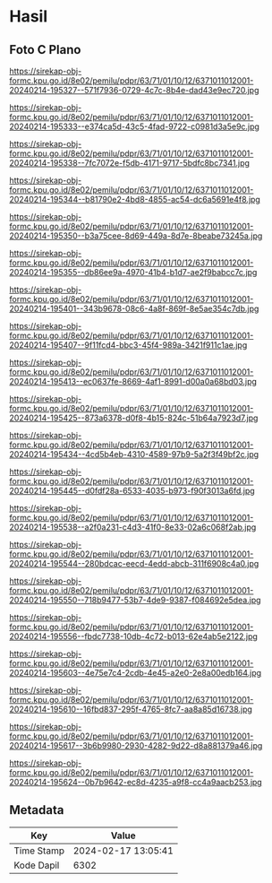 # Hasil

## Foto C Plano

https://sirekap-obj-formc.kpu.go.id/8e02/pemilu/pdpr/63/71/01/10/12/6371011012001-20240214-195327--571f7936-0729-4c7c-8b4e-dad43e9ec720.jpg

https://sirekap-obj-formc.kpu.go.id/8e02/pemilu/pdpr/63/71/01/10/12/6371011012001-20240214-195333--e374ca5d-43c5-4fad-9722-c0981d3a5e9c.jpg

https://sirekap-obj-formc.kpu.go.id/8e02/pemilu/pdpr/63/71/01/10/12/6371011012001-20240214-195338--7fc7072e-f5db-4171-9717-5bdfc8bc7341.jpg

https://sirekap-obj-formc.kpu.go.id/8e02/pemilu/pdpr/63/71/01/10/12/6371011012001-20240214-195344--b81790e2-4bd8-4855-ac54-dc6a5691e4f8.jpg

https://sirekap-obj-formc.kpu.go.id/8e02/pemilu/pdpr/63/71/01/10/12/6371011012001-20240214-195350--b3a75cee-8d69-449a-8d7e-8beabe73245a.jpg

https://sirekap-obj-formc.kpu.go.id/8e02/pemilu/pdpr/63/71/01/10/12/6371011012001-20240214-195355--db86ee9a-4970-41b4-b1d7-ae2f9babcc7c.jpg

https://sirekap-obj-formc.kpu.go.id/8e02/pemilu/pdpr/63/71/01/10/12/6371011012001-20240214-195401--343b9678-08c6-4a8f-869f-8e5ae354c7db.jpg

https://sirekap-obj-formc.kpu.go.id/8e02/pemilu/pdpr/63/71/01/10/12/6371011012001-20240214-195407--9f11fcd4-bbc3-45f4-989a-3421f911c1ae.jpg

https://sirekap-obj-formc.kpu.go.id/8e02/pemilu/pdpr/63/71/01/10/12/6371011012001-20240214-195413--ec0637fe-8669-4af1-8991-d00a0a68bd03.jpg

https://sirekap-obj-formc.kpu.go.id/8e02/pemilu/pdpr/63/71/01/10/12/6371011012001-20240214-195425--873a6378-d0f8-4b15-824c-51b64a7923d7.jpg

https://sirekap-obj-formc.kpu.go.id/8e02/pemilu/pdpr/63/71/01/10/12/6371011012001-20240214-195434--4cd5b4eb-4310-4589-97b9-5a2f3f49bf2c.jpg

https://sirekap-obj-formc.kpu.go.id/8e02/pemilu/pdpr/63/71/01/10/12/6371011012001-20240214-195445--d0fdf28a-6533-4035-b973-f90f3013a6fd.jpg

https://sirekap-obj-formc.kpu.go.id/8e02/pemilu/pdpr/63/71/01/10/12/6371011012001-20240214-195538--a2f0a231-c4d3-41f0-8e33-02a6c068f2ab.jpg

https://sirekap-obj-formc.kpu.go.id/8e02/pemilu/pdpr/63/71/01/10/12/6371011012001-20240214-195544--280bdcac-eecd-4edd-abcb-311f6908c4a0.jpg

https://sirekap-obj-formc.kpu.go.id/8e02/pemilu/pdpr/63/71/01/10/12/6371011012001-20240214-195550--718b9477-53b7-4de9-9387-f084692e5dea.jpg

https://sirekap-obj-formc.kpu.go.id/8e02/pemilu/pdpr/63/71/01/10/12/6371011012001-20240214-195556--fbdc7738-10db-4c72-b013-62e4ab5e2122.jpg

https://sirekap-obj-formc.kpu.go.id/8e02/pemilu/pdpr/63/71/01/10/12/6371011012001-20240214-195603--4e75e7c4-2cdb-4e45-a2e0-2e8a00edb164.jpg

https://sirekap-obj-formc.kpu.go.id/8e02/pemilu/pdpr/63/71/01/10/12/6371011012001-20240214-195610--16fbd837-295f-4765-8fc7-aa8a85d16738.jpg

https://sirekap-obj-formc.kpu.go.id/8e02/pemilu/pdpr/63/71/01/10/12/6371011012001-20240214-195617--3b6b9980-2930-4282-9d22-d8a881379a46.jpg

https://sirekap-obj-formc.kpu.go.id/8e02/pemilu/pdpr/63/71/01/10/12/6371011012001-20240214-195624--0b7b9642-ec8d-4235-a9f8-cc4a9aacb253.jpg


## Metadata

| Key        | Value               |
| ---------- | ------------------- |
| Time Stamp | 2024-02-17 13:05:41 |
| Kode Dapil | 6302                |



